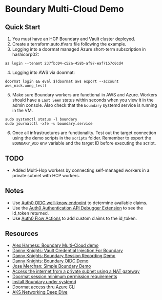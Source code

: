 # Boundary Multi-Cloud Demo

## Quick Start

1. You must have an HCP Boundary and Vault cluster deployed.
2. Create a terraform.auto.tfvars file following the example.
3. Logging into a doormat managed Azure short-term subscription in hashicorp02:

```shell
az login --tenant 237fbc04-c52a-458b-af97-eaf7157c0cd4
```

4. Logging into AWS via doormat:

```shell
doormat login && eval $(doormat aws export --account aws_nick.wong_test)
```

5. Make sure Boundary workers are functional in AWS and Azure. Workers should
   have a `Last Seen` status within seconds when you view it in the admin console.
   Also check that the `boundary` systemd service is running in the VM.

```shell
sudo systemctl status -l boundary
sudo journalctl -xfe -u boundary.service
```

6. Once all infrastructures are functionality. Test out the target connection using 
   the demo scripts in the `scripts` folder. Remember to export the `BOUNDARY_ADD`
   env variable and the target ID before executing the script.

## TODO
- Added Multi-Hop workers by connecting self-managed workers in a private subnet with HCP workers. 

## Notes

- Use [Auth0 OIDC well-know endpoint](https://dev-p6g32x14ae33zvpy.us.auth0.com/.well-known/openid-configuration) to determine available claims.
- Use the [Auth0 Authentication API Debugger Extension](https://auth0.com/docs/customize/extensions/authentication-api-debugger-extension) to see the id_token returned.
- Use [Auth0 Flow Actions](https://community.auth0.com/t/how-to-add-roles-and-permissions-to-the-id-token-using-actions/84506) to add custom claims to the id_token.

## Resources
- [Alex Harness: Boundary Multi-Cloud demo](https://github.com/mocofound/multicloud-pam-hcp-boundary/tree/main)
- [Danny Knights: Vault Credential Injection For Boundary](https://github.com/dannyjknights/vault-credential-injection-for-boundary)
- [Danny Knights: Boundary Session Recording Demo](https://github.com/dannyjknights/hcp-boundary-session-recording)
- [Danny Knights: Boundary OIDC Demo](https://github.com/dannyjknights/hcp-boundary-okta-oidc)
- [Jose Merchan: Simple Boundary Demo](https://github.com/jm-merchan/Simple_Boundary_Demo/tree/master)
- [Access the internet from a private subnet using a NAT gateway](https://docs.aws.amazon.com/vpc/latest/userguide/nat-gateway-scenarios.html#public-nat-internet-access)
- [Doormat session minimum permission requirements](https://docs.prod.secops.hashicorp.services/base_images/aws_ami/#minimum-permissions)
- [Install Boundary under systemd](https://developer.hashicorp.com/boundary/docs/install-boundary/systemd)
- [Doormat access thru Azure CLI](https://docs.prod.secops.hashicorp.services/doormat/cli/azure/)
- [AKS Networking Deep Dive](https://inder-devops.medium.com/aks-networking-deep-dive-kubenet-vs-azure-cni-vs-azure-cni-overlay-a51709171ce9#:~:text=Pods%20CIDR,communicate%20directly%20with%20each%20other.)